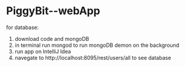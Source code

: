 # PiggyBit--webApp

for database:
1. download code and mongoDB
2. in terminal run mongod to run mongoDB demon on the background 
2. run app on IntelliJ Idea
2. navegate to http://localhost:8095/rest/users/all to see database
